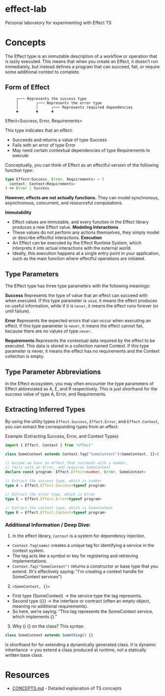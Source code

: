 # effect-lab
Personal laboratory for experimenting with Effect TS

# Concepts
The Effect type is an immutable description of a workflow or operation that is lazily executed. 
This means that when you create an Effect, it doesn’t run immediately, but instead defines a program that can succeed, fail, or require some additional context to complete.

## Form of Effect
         ┌─── Represents the success type
         │        ┌─── Represents the error type
         │        │      ┌─── Represents required dependencies
         ▼        ▼      ▼
Effect<Success, Error, Requirements>

This type indicates that an effect:
- Succeeds and returns a value of type Success
- Fails with an error of type Error
- May need certain contextual dependencies of type Requirements to execute

Conceptually, you can think of Effect as an effectful version of the following function type:

```ts
type Effect<Success, Error, Requirements> = (
  context: Context<Requirements>
) => Error | Success
```

**However, effects are not actually functions.**
They can model synchronous, asynchronous, concurrent, and resourceful computations.

**Immutability**
  - Effect values are immutable, and every function in the Effect library produces a new Effect value.
**Modeling Interactions**
  - These values do not perform any actions themselves, they simply model or describe effectful interactions.
**Execution**
  - An Effect can be executed by the Effect Runtime System, which interprets it into actual interactions with the external world. 
  - Ideally, this execution happens at a single entry point in your application, such as the main function where effectful operations are initiated.

## Type Parameters
The Effect type has three type parameters with the following meanings:

**Success**
Represents the type of value that an effect can succeed with when executed. 
If this type parameter is `void`, it means the effect produces no useful information, while if it is `never`, it means the effect runs forever (or until failure).

**Error**
Represents the expected errors that can occur when executing an effect.
If this type parameter is `never`, it means the effect cannot fail, because there are no values of type `never`.

**Requirements**
Represents the contextual data required by the effect to be executed. This data is stored in a collection named Context. 
If this type parameter is never, it means the effect has no requirements and the Context collection is empty.

## Type Parameter Abbreviations
In the Effect ecosystem, you may often encounter the type parameters of Effect abbreviated as A, E, and R respectively. 
This is just shorthand for the success value of type A, Error, and Requirements.

## Extracting Inferred Types
By using the utility types `Effect.Success`, `Effect.Error`, and `Effect.Context`, you can extract the corresponding types from an effect.

Example (Extracting Success, Error, and Context Types)

```ts
import { Effect, Context } from "effect"

class SomeContext extends Context.Tag("SomeContext")<SomeContext, {}>() {}

// Assume we have an effect that succeeds with a number,
// fails with an Error, and requires SomeContext
declare const program: Effect.Effect<number, Error, SomeContext>

// Extract the success type, which is number
type A = Effect.Effect.Success<typeof program>

// Extract the error type, which is Error
type E = Effect.Effect.Error<typeof program>

// Extract the context type, which is SomeContext
type R = Effect.Effect.Context<typeof program>
```

### Additional Information / Deep Dive:
1. In the effect library, `Context` is a system for dependency injection.
  - `Context.Tag(name)` creates a unique tag for identifying a service in the context system.
  - The tag acts like a symbol or key for registering and retrieving implementations.
  - `Context.Tag("SomeContext")` returns a constructor or base type that you extend. (It's effectively saying: "I'm creating a context handle for SomeContext services")

2. `<SomeContext, {}>`
  - First type (SomeContext) → the service type the tag represents.
  - Second type ({}) → the interface or contract (often an empty object, meaning no additional requirements).
  - So here, we’re saying: “This tag represents the SomeContext service, which implements {}.”

3. Why () {} on the class?
This syntax: 
```ts
class SomeContext extends Something() {}
```
is shorthand for for extending a dynamically generated class.
It is dynamic inheritance -> you extend a class produced at runtime, not a statically written base class.











# Resources
- [CONCEPTS.md](CONCEPTS.md) - Detailed explanation of TS concepts
